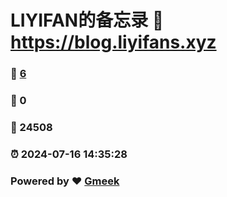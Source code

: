 # LIYIFAN的备忘录 :link: https://blog.liyifans.xyz 
### :page_facing_up: [6](https://blog.liyifans.xyz/tag.html) 
### :speech_balloon: 0 
### :hibiscus: 24508 
### :alarm_clock: 2024-07-16 14:35:28 
### Powered by :heart: [Gmeek](https://github.com/Meekdai/Gmeek)

